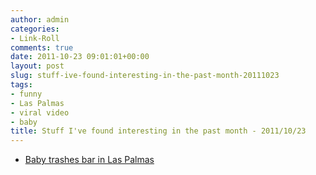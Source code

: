 ```yaml
---
author: admin
categories:
- Link-Roll
comments: true
date: 2011-10-23 09:01:01+00:00
layout: post
slug: stuff-ive-found-interesting-in-the-past-month-20111023
tags:
- funny
- Las Palmas
- viral video
- baby
title: Stuff I've found interesting in the past month - 2011/10/23
---
```



  * [Baby trashes bar in Las Palmas](http://www.youtube.com/watch?v=cds7lSHawAw&feature=autoshare)
  

